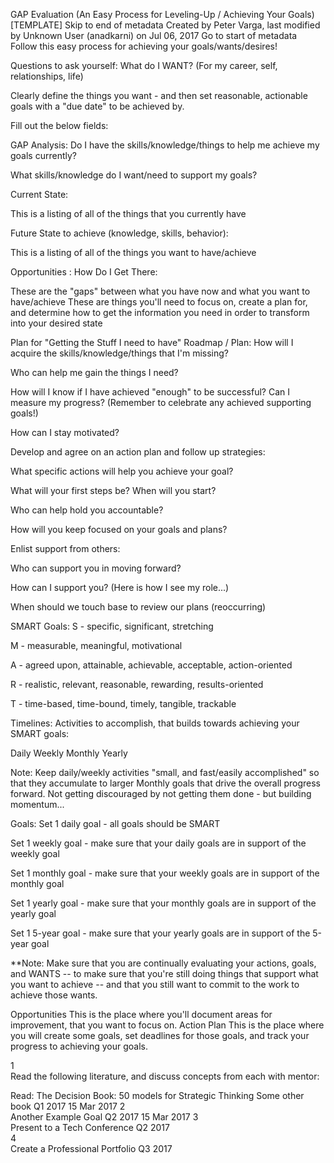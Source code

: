 GAP Evaluation (An Easy Process for Leveling-Up / Achieving Your Goals) [TEMPLATE]
Skip to end of metadata
Created by Peter Varga, last modified by Unknown User (anadkarni) on Jul 06, 2017
Go to start of metadata
Follow this easy process for achieving your goals/wants/desires!

Questions to ask yourself:
What do I WANT? (For my career, self, relationships, life)

Clearly define the things you want - and then set reasonable, actionable goals with a "due date" to be achieved by.

 

Fill out the below fields:

GAP Analysis:
Do I have the skills/knowledge/things to help me achieve my goals currently?

What skills/knowledge do I want/need to support my goals?

Current State:

This is a listing of all of the things that you currently have


Future State to achieve (knowledge, skills, behavior):

This is a listing of all of the things you want to have/achieve




Opportunities : How Do I Get There:

These are the "gaps" between what you have now and what you want to have/achieve
These are things you'll need to focus on, create a plan for, and determine how to get the information you need in order to transform into your desired state
 

Plan for "Getting the Stuff I need to have"
Roadmap / Plan:
How will I acquire the skills/knowledge/things that I'm missing?

Who can help me gain the things I need?

How will I know if I have achieved "enough" to be successful? Can I measure my progress? (Remember to celebrate any achieved supporting goals!)

How can I stay motivated?

Develop and agree on an action plan and follow up strategies:

What specific actions will help you achieve your goal?

What will your first steps be? When will you start?

Who can help hold you accountable?

How will you keep focused on your goals and plans?

Enlist support from others:

Who can support you in moving forward?

How can I support you? (Here is how I see my role...)

When should we touch base to review our plans (reoccurring)

SMART Goals:
S - specific, significant, stretching

M - measurable, meaningful, motivational

A - agreed upon, attainable, achievable, acceptable, action-oriented

R - realistic, relevant, reasonable, rewarding, results-oriented

T - time-based, time-bound, timely, tangible, trackable

 

Timelines:
Activities to accomplish, that builds towards achieving your SMART goals:

Daily
Weekly
Monthly
Yearly
 

Note: Keep daily/weekly activities "small, and fast/easily accomplished" so that they accumulate to larger Monthly goals that drive the overall progress forward. Not getting discouraged by not getting them done - but building momentum... 

 

Goals: 
Set 1 daily goal - all goals should be SMART

Set 1 weekly goal - make sure that your daily goals are in support of the weekly goal

Set 1 monthly goal - make sure that your weekly goals are in support of the monthly goal

Set 1 yearly goal - make sure that your monthly goals are in support of the yearly goal

Set 1 5-year goal - make sure that your yearly goals are in support of the 5-year goal

**Note: Make sure that you are continually evaluating your actions, goals, and WANTS -- to make sure that you're still doing things that support what you want to achieve -- and that you still want to commit to the work to achieve those wants.

 

Opportunities
This is the place where you'll document areas for improvement, that you want to focus on.
Action Plan
This is the place where you will create some goals, set deadlines for those goals, and track your progress to achieving your goals.

1	
Read the following literature, and discuss concepts from each with mentor:

Read: The Decision Book: 50 models for Strategic Thinking
Some other book
Q1 2017	
 15 Mar 2017 
2	
Another Example Goal
Q2 2017	
 15 Mar 2017 
3	
Present to a Tech Conference
Q2 2017	 
4	
Create a Professional Portfolio
Q3 2017	 

